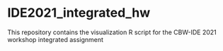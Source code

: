 # IDE2021_integrated_hw

This repository contains the visualization R script for the CBW-IDE 2021 workshop integrated assignment

